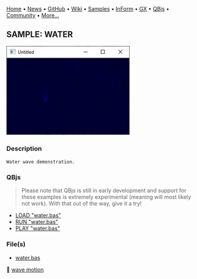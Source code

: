 [Home](https://qb64.com) • [News](../../news.md) • [GitHub](https://github.com/QB64Official/qb64) • [Wiki](https://github.com/QB64Official/qb64/wiki) • [Samples](../../samples.md) • [InForm](../../inform.md) • [GX](../../gx.md) • [QBjs](../../qbjs.md) • [Community](../../community.md) • [More...](../../more.md)

## SAMPLE: WATER

![screenshot.png](img/screenshot.png)

### Description

```text
Water wave demonstration.
```

### QBjs

> Please note that QBjs is still in early development and support for these examples is extremely experimental (meaning will most likely not work). With that out of the way, give it a try!

* [LOAD "water.bas"](https://v6p9d9t4.ssl.hwcdn.net/html/6022890/index.html?src=https://qb64.com/samples/water/src/water.bas)
* [RUN "water.bas"](https://v6p9d9t4.ssl.hwcdn.net/html/6022890/index.html?mode=auto&src=https://qb64.com/samples/water/src/water.bas)
* [PLAY "water.bas"](https://v6p9d9t4.ssl.hwcdn.net/html/6022890/index.html?mode=play&src=https://qb64.com/samples/water/src/water.bas)

### File(s)

* [water.bas](src/water.bas)

🔗 [wave motion](../wave-motion.md)
